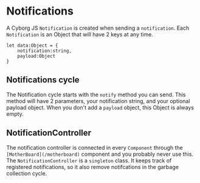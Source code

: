 #  Notifications
A Cyborg JS `Notification` is created when sending a `notification`. Each `Notification` is an Object that will have 2 keys at any time.

``` .javascript
let data:Object = {
    notification:string,
    payload:Object
}
```

## Notifications cycle
The Notification cycle starts with the `notify` method you can send. This method will have 2 parameters, your notification string, and your optional payload object.
When you don't add a `payload` object, this Object is always empty. 

## NotificationController
The notification controller is connected in every `Component` through the ` [MotherBoard](/motherboard) ` component and you probably never use this. The `NotificationController` is a `singleton` class.
It keeps track of registered notifications, so it also remove notifcations in the garbage collection cycle. 
